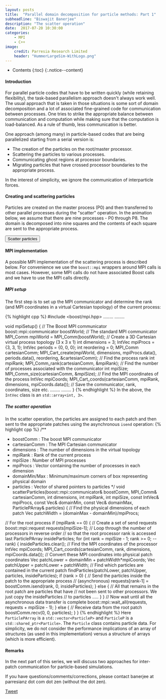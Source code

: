 ```yaml
---
layout: posts
title:  "Parallel domain decomposition for particle methods: Part 1"
subheadline: "Biswajit Banerjee"
description: "The scatter operation"
date:  2017-07-20 10:30:00
categories:
    - MPI
    - C++
image:
    credit: Parresia Research Limited
    header: "HummerLargeSim-WithLogo.png"
---
```


- Contents
{:toc}
{:.notice--content}

#### Introduction ####
For parallel particle codes that have to be written quickly (while retaining flexibility), the
task-based parallelism approach doesn't always work well.  The usual approach that is taken
in those situations is some sort of domain decomposition and a lot of associated fine-grained
code for communication between processes.  One tries to strike the appropriate balance between
communication and computation while making sure that the computation is load-balanced.  As a
rule of thumb, less communication is better.

One approach (among many) in particle-based codes that are being parallelized starting from
a serial version is:

* The creation of the particles on the root/master processor.
* Scattering the particles to various processes.
* Communicating ghost regions at processor boundaries.
* Migrating particles that have crossed processor boundaries to the appropriate process.

In the interest of simplicity, we ignore the communication of interparticle forces.

#### Creating and scattering particles ####
Particles are created on the master process (P0) and then transferred to other parallel
processes during the "scatter" operation.  In the animation below, we assume that there
are nine processes - P0 through P8.  The domain is decomposed into nine squares and the
contents of each square are sent to the appropriate process.

<div>
  <input name="restartButton" type="button" value="Scatter particles" onclick="restartAnimation()" />
</div>
<div>
  <canvas id="particle-scatter" height="500" width="500"></canvas>
</div>

#### MPI implementation ####
A possible MPI implementation of the scattering process is described below.  For convenience
we use the `boost::mpi` wrappers around MPI calls is most cases.  However, some MPI calls
do not have associated Boost calls and we have to use the MPI calls directly.

##### MPI setup #####
The first step is to set up the MPI communicator and determine the rank (and MPI coordinates
in a virtual Cartesian topology) of the current process:

{% highlight cpp %}
#include <boost/mpi.hpp>
........
........

void mpiSetup()
{
  // The Boost MPI communicator
  boost::mpi::communicator boostWorld;
  // The standard MPI communicator
  MPI_Comm mpiWorld = MPI_Comm(boostWorld);
  // Create a 3D Cartesian virtual process topology (3 x 3 x 1)
  int dimensions = 3;
  IntVec mpiProcs = {3, 3, 1};
  IntVec periods = {0, 0, 0};
  int reordering = 0;
  MPI_Comm cartesianComm;
  MPI_Cart_create(mpiWorld, dimensions, mpiProcs.data(), periods.data(), reordering, &cartesianComm);
  // Find the process rank
  int mpiRank;
  MPI_Comm_rank(cartesianComm, &mpiRank);
  // Find the number of processes associated with the communicator
  int mpiSize;
  MPI_Comm_size(cartesianComm, &mpiSize);
  // Find the MPI coordinates of the process
  IntVec mpiCoords;
  MPI_Cart_coords(cartesianComm, mpiRank, dimensions, mpiCoords.data());
  // Save the communicator, rank, coordinates, size etc.
  ........
  ........
}
{% endhighlight %}
In the above, the `IntVec` class is an `std::array<int, 3>`.

##### The scatter operation #####
In the scatter operation, the particles are assigned to each patch and then
sent to the appropriate patches using the asynchronous `isend` operation:
{% highlight cpp %}
/**
 * boostComm     : The boost MPI communicator
 * cartesianComm : The MPI Cartesian communicator
 * dimensions    : The number of dimensions in the virtual topology
 * mpiRank       : Rank of the current process
 * mpiSize       : Number of MPI processes
 * mpiProcs      : Vector containing the number of processes in each dimension
 * domainMin/Max : Minimum/maximum corners of box representing physical domain
 * particles     : Vector of shared pointers to particles
 */
void scatterParticles(boost::mpi::communicator& boostComm,
                      MPI_Comm& cartesianComm,
                      int dimensions, int mpiRank, int mpiSize,
                      const IntVec& mpiProcs,
                      const Vec& domainMin, const Vec& domainMax,
                      ParticlePArray& particles)
{
  // Find the physical dimensions of each patch
  Vec patchWidth = (domainMax - domainMin)/mpiProcs;

  // For the root process
  if (mpiRank == 0) {
    // Create a set of send requests
    boost::mpi::request requests[mpiSize-1];
    // Loop through the number of processors in reverse order
    // so that the root processor rank is accessed last
    ParticlePArray insideParticles;
    for (int rank = mpiSize - 1; rank >= 0; --rank) {
      insideParticles.clear();
      // Find the MPI coordinates of the processor
      IntVec mpiCoords;
      MPI_Cart_coords(cartesianComm, rank, dimensions, mpiCoords.data());
      // Convert these MPI coordinates into physical patch coordinates
      Vec patchLower = domainMin + patchWidth*mpiCoords; 
      Vec patchUpper = patchLower + patchWidth; 
      // Find which particles are contained in the current patch
      findParticles(patchLower, patchUpper, particles, insideParticles);
      if (rank > 0) {
        // Send the particles inside the patch to the appropriate process
        // (asynchronous)
        requests[rank-1] = boostComm.isend(rank, 0, insideParticles);
      } else {
        // All that remains in the root patch are particles that have
        // not been sent to other processors. We just copy the insideParticles
        // to particles
        .....
      }
    }
    // Now wait until all the asynchronous data transfer is complete
    boost::mpi::wait_all(requests, requests + mpiSize - 1);
  } else {
    // Receive data from the root patch
    boostComm.recv(0, 0, particles);
  }
}
{% endhighlight %}
Here `ParticlePArray` is a `std::vector<ParticleP>` and `ParticleP` is
a `std::shared_ptr<Particle>`.  The `Particle` class contains particle
data.  For simplicity, we do not consider the performance implications
of an array of structures (as used in this implementation) versus
a structure of arrays (which is more efficient).

#### Remarks ####
In the next part of this series, we will discuss two approaches for inter-patch communication
for particle-based simulations.

If you have questions/comments/corrections, please contact banerjee at parresianz dot com dot zen (without the dot zen).


<a class="twitter-share-button" href="https://twitter.com/intent/tweet" data-via="parresianz"> Tweet</a>
<script src="//platform.linkedin.com/in.js" type="text/javascript">
  lang: en_US
</script>
<script type="IN/Share" data-counter="right"></script>

<script src="{{ site.url }}/assets/js/d3.v4.min.js"></script>
<script src="{{ site.url }}/assets/js/colorbrewer.min.js"></script>
<script src="{{ site.url }}/assets/js/particleScatter.js"></script>

